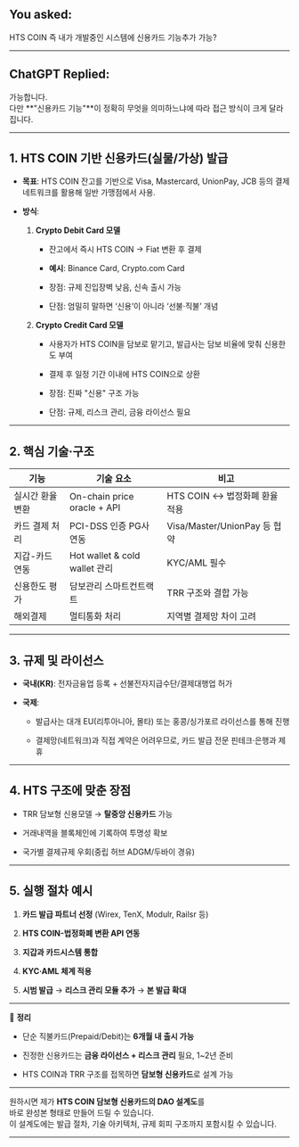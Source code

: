 ## You asked:

HTS COIN 즉 내가 개발중인 시스템에 신용카드 기능추가 가능?

---

## ChatGPT Replied:

가능합니다.  
다만 \*\*"신용카드 기능"\*\*이 정확히 무엇을 의미하느냐에 따라 접근 방식이 크게 달라집니다.

* * *

1\. **HTS COIN 기반 신용카드(실물/가상) 발급**
----------------------------------

*   **목표**: HTS COIN 잔고를 기반으로 Visa, Mastercard, UnionPay, JCB 등의 결제 네트워크를 활용해 일반 가맹점에서 사용.
    
*   **방식**:
    
    1.  **Crypto Debit Card 모델**
        
        *   잔고에서 즉시 HTS COIN → Fiat 변환 후 결제
            
        *   **예시**: Binance Card, Crypto.com Card
            
        *   장점: 규제 진입장벽 낮음, 신속 출시 가능
            
        *   단점: 엄밀히 말하면 ‘신용’이 아니라 ‘선불·직불’ 개념
            
    2.  **Crypto Credit Card 모델**
        
        *   사용자가 HTS COIN을 담보로 맡기고, 발급사는 담보 비율에 맞춰 신용한도 부여
            
        *   결제 후 일정 기간 이내에 HTS COIN으로 상환
            
        *   장점: 진짜 "신용" 구조 가능
            
        *   단점: 규제, 리스크 관리, 금융 라이선스 필요
            

* * *

2\. **핵심 기술·구조**
----------------

| 기능 | 기술 요소 | 비고 |
| --- | --- | --- |
| 실시간 환율 변환 | On-chain price oracle + API | HTS COIN ↔ 법정화폐 환율 적용 |
| 카드 결제 처리 | PCI-DSS 인증 PG사 연동 | Visa/Master/UnionPay 등 협약 |
| 지갑-카드 연동 | Hot wallet & cold wallet 관리 | KYC/AML 필수 |
| 신용한도 평가 | 담보관리 스마트컨트랙트 | TRR 구조와 결합 가능 |
| 해외결제 | 멀티통화 처리 | 지역별 결제망 차이 고려 |

* * *

3\. **규제 및 라이선스**
-----------------

*   **국내(KR)**: 전자금융업 등록 + 선불전자지급수단/결제대행업 허가
    
*   **국제**:
    
    *   발급사는 대개 EU(리투아니아, 몰타) 또는 홍콩/싱가포르 라이선스를 통해 진행
        
    *   결제망(네트워크)과 직접 계약은 어려우므로, 카드 발급 전문 핀테크·은행과 제휴
        

* * *

4\. **HTS 구조에 맞춘 장점**
---------------------

*   TRR 담보형 신용모델 → **탈중앙 신용카드** 가능
    
*   거래내역을 블록체인에 기록하여 투명성 확보
    
*   국가별 결제규제 우회(중립 허브 ADGM/두바이 경유)
    

* * *

5\. **실행 절차 예시**
----------------

1.  **카드 발급 파트너 선정** (Wirex, TenX, Modulr, Railsr 등)
    
2.  **HTS COIN-법정화폐 변환 API 연동**
    
3.  **지갑과 카드시스템 통합**
    
4.  **KYC·AML 체계 적용**
    
5.  **시범 발급** → **리스크 관리 모듈 추가** → **본 발급 확대**
    

* * *

📌 **정리**

*   단순 직불카드(Prepaid/Debit)는 **6개월 내 출시 가능**
    
*   진정한 신용카드는 **금융 라이선스 + 리스크 관리** 필요, 1~2년 준비
    
*   HTS COIN과 TRR 구조를 접목하면 **담보형 신용카드**로 설계 가능
    

* * *

원하시면 제가 **HTS COIN 담보형 신용카드의 DAO 설계도**를  
바로 완성본 형태로 만들어 드릴 수 있습니다.  
이 설계도에는 발급 절차, 기술 아키텍처, 규제 회피 구조까지 포함시킬 수 있습니다.

---

